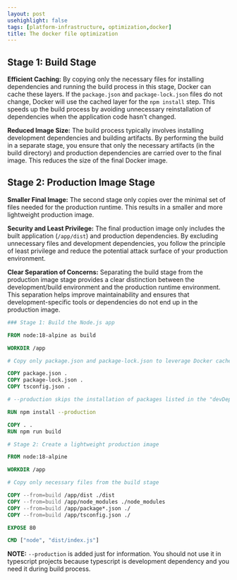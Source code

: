 ```yaml
---
layout: post
usehighlight: false
tags: [platform-infrastructure, optimization,docker]
title: The docker file optimization
---
```

## Stage 1: Build Stage

**Efficient Caching:** By copying only the necessary files for installing dependencies and running the build process in this stage, Docker can cache these layers. If the `package.json` and `package-lock.json` files do not change, Docker will use the cached layer for the `npm install` step. This speeds up the build process by avoiding unnecessary reinstallation of dependencies when the application code hasn't changed.

**Reduced Image Size:** The build process typically involves installing development dependencies and building artifacts. By performing the build in a separate stage, you ensure that only the necessary artifacts (in the build directory) and production dependencies are carried over to the final image. This reduces the size of the final Docker image.

## Stage 2: Production Image Stage

**Smaller Final Image:** The second stage only copies over the minimal set of files needed for the production runtime. This results in a smaller and more lightweight production image.

**Security and Least Privilege:** The final production image only includes the built application (`/app/dist`) and production dependencies. By excluding unnecessary files and development dependencies, you follow the principle of least privilege and reduce the potential attack surface of your production environment.

**Clear Separation of Concerns:** Separating the build stage from the production image stage provides a clear distinction between the development/build environment and the production runtime environment. This separation helps improve maintainability and ensures that development-specific tools or dependencies do not end up in the production image.

```dockerfile
### Stage 1: Build the Node.js app

FROM node:18-alpine as build

WORKDIR /app

# Copy only package.json and package-lock.json to leverage Docker cache

COPY package.json .
COPY package-lock.json .
COPY tsconfig.json .

# --production skips the installation of packages listed in the "devDependencies" section of your package.json.

RUN npm install --production

COPY . .
RUN npm run build

# Stage 2: Create a lightweight production image

FROM node:18-alpine

WORKDIR /app

# Copy only necessary files from the build stage

COPY --from=build /app/dist ./dist
COPY --from=build /app/node_modules ./node_modules
COPY --from=build /app/package*.json ./
COPY --from=build /app/tsconfig.json ./

EXPOSE 80

CMD ["node", "dist/index.js"]
``````

**NOTE:** `--production` is added just for information. You should not use it in typescript projects because typescript is development dependency and you need it during build process.